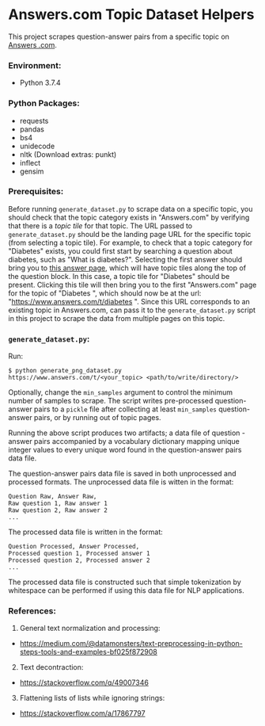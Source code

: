 # Answers.com Topic Dataset Helpers

This project scrapes question-answer pairs from a specific topic on [Answers
.com](https://www.answers.com/).

### Environment:

- Python 3.7.4

### Python Packages:

- requests
- pandas
- bs4
- unidecode
- nltk (Download extras: punkt)
- inflect
- gensim

### Prerequisites:

Before running `generate_dataset.py` to scrape data on a specific topic, you
should check that the topic category exists in "Answers.com" by verifying
that there is a *topic tile* for that topic. The URL passed to
`generate_dataset.py` should be the landing page URL for the specific topic
(from selecting a topic tile). For example, to check that a topic category
for "Diabetes" exists, you could first start by searching a question about
diabetes, such as "What is diabetes?". Selecting the first answer should
bring you to [this answer page](https://www.answers.com/Q/What_is_Diabetes
), which will have topic tiles along the top of the question block. In this
case, a topic tile for "Diabetes" should be present. Clicking this tile will
then bring you to the first "Answers.com" page for the topic of "Diabetes
", which should now be at the url: "https://www.answers.com/t/diabetes
". Since this URL corresponds to an existing topic in Answers.com, can pass
it to the `generate_dataset.py` script in this project to scrape the data
from multiple pages on this topic.

### `generate_dataset.py`:

Run:

```
$ python generate_png_dataset.py https://www.answers.com/t/<your_topic> <path/to/write/directory/>
```

Optionally, change the `min_samples` argument to control the minimum number
 of samples to scrape. The script writes pre-processed question-answer pairs
  to a `pickle` file after collecting at least `min_samples` question-answer
   pairs, or by running out of topic pages.

Running the above script produces two artifacts; a data file of question
-answer pairs accompanied by a vocabulary dictionary mapping unique integer
 values to every unique word found in the question-answer pairs data file.

The question-answer pairs data file is saved in both unprocessed and
 processed formats. The unprocessed data file is witten in the format:

```
Question Raw, Answer Raw,
Raw question 1, Raw answer 1
Raw question 2, Raw answer 2
...
```

The processed data file is written in the format:

```
Question Processed, Answer Processed,
Processed question 1, Processed answer 1
Processed question 2, Processed answer 2
...
```

The processed data file is constructed such that simple tokenization by
 whitespace can be performed if using this data file for NLP applications.

### References:

1. General text normalization and processing:
  - https://medium.com/@datamonsters/text-preprocessing-in-python-steps-tools-and-examples-bf025f872908

2. Text decontraction:
  - https://stackoverflow.com/q/49007346

3. Flattening lists of lists while ignoring strings:
  - https://stackoverflow.com/a/17867797
